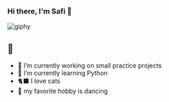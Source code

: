 ### Hi there, I'm Safi 👋
![giphy](https://user-images.githubusercontent.com/81869764/220049659-1d22a30f-797e-40c0-ae6f-7c161abc2806.gif)


## 💎
 - 🔭 I’m currently working on small practice projects
 - 🌱 I’m currently learning Python
 - 🐈‍⬛ I love cats
 - 💃 my favorite hobby is dancing

